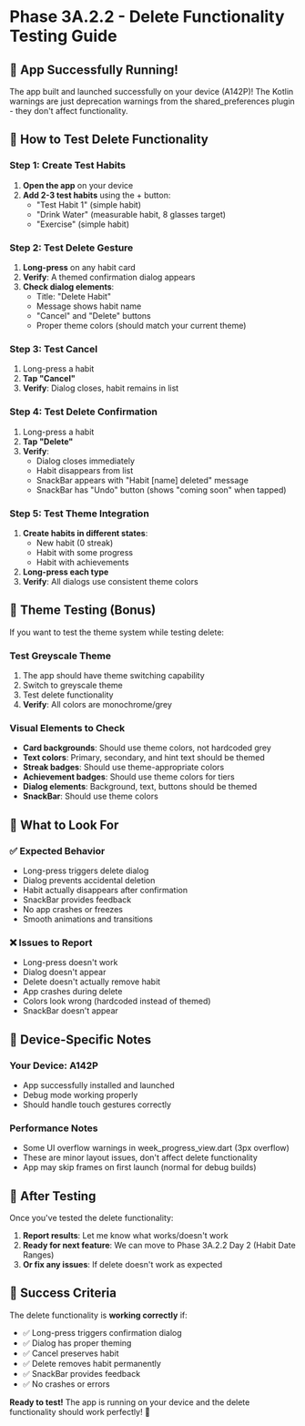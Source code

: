 # Phase 3A.2.2 - Delete Functionality Testing Guide

## 🎉 **App Successfully Running!**

The app built and launched successfully on your device (A142P)! The Kotlin warnings are just deprecation warnings from the shared_preferences plugin - they don't affect functionality.

## 🧪 **How to Test Delete Functionality**

### **Step 1: Create Test Habits**
1. **Open the app** on your device
2. **Add 2-3 test habits** using the + button:
   - "Test Habit 1" (simple habit)
   - "Drink Water" (measurable habit, 8 glasses target)
   - "Exercise" (simple habit)

### **Step 2: Test Delete Gesture**
1. **Long-press** on any habit card
2. **Verify**: A themed confirmation dialog appears
3. **Check dialog elements**:
   - Title: "Delete Habit"
   - Message shows habit name
   - "Cancel" and "Delete" buttons
   - Proper theme colors (should match your current theme)

### **Step 3: Test Cancel**
1. Long-press a habit
2. **Tap "Cancel"**
3. **Verify**: Dialog closes, habit remains in list

### **Step 4: Test Delete Confirmation**
1. Long-press a habit
2. **Tap "Delete"**
3. **Verify**:
   - Dialog closes immediately
   - Habit disappears from list
   - SnackBar appears with "Habit [name] deleted" message
   - SnackBar has "Undo" button (shows "coming soon" when tapped)

### **Step 5: Test Theme Integration**
1. **Create habits in different states**:
   - New habit (0 streak)
   - Habit with some progress
   - Habit with achievements
2. **Long-press each type**
3. **Verify**: All dialogs use consistent theme colors

## 🎨 **Theme Testing (Bonus)**

If you want to test the theme system while testing delete:

### **Test Greyscale Theme**
1. The app should have theme switching capability
2. Switch to greyscale theme
3. Test delete functionality
4. **Verify**: All colors are monochrome/grey

### **Visual Elements to Check**
- **Card backgrounds**: Should use theme colors, not hardcoded grey
- **Text colors**: Primary, secondary, and hint text should be themed
- **Streak badges**: Should use theme-appropriate colors
- **Achievement badges**: Should use theme colors for tiers
- **Dialog elements**: Background, text, buttons should be themed
- **SnackBar**: Should use theme colors

## 🐛 **What to Look For**

### **✅ Expected Behavior**
- Long-press triggers delete dialog
- Dialog prevents accidental deletion
- Habit actually disappears after confirmation
- SnackBar provides feedback
- No app crashes or freezes
- Smooth animations and transitions

### **❌ Issues to Report**
- Long-press doesn't work
- Dialog doesn't appear
- Delete doesn't actually remove habit
- App crashes during delete
- Colors look wrong (hardcoded instead of themed)
- SnackBar doesn't appear

## 📱 **Device-Specific Notes**

### **Your Device: A142P**
- App successfully installed and launched
- Debug mode working properly
- Should handle touch gestures correctly

### **Performance Notes**
- Some UI overflow warnings in week_progress_view.dart (3px overflow)
- These are minor layout issues, don't affect delete functionality
- App may skip frames on first launch (normal for debug builds)

## 🚀 **After Testing**

Once you've tested the delete functionality:

1. **Report results**: Let me know what works/doesn't work
2. **Ready for next feature**: We can move to Phase 3A.2.2 Day 2 (Habit Date Ranges)
3. **Or fix any issues**: If delete doesn't work as expected

## 🎯 **Success Criteria**

The delete functionality is **working correctly** if:
- ✅ Long-press triggers confirmation dialog
- ✅ Dialog has proper theming
- ✅ Cancel preserves habit
- ✅ Delete removes habit permanently
- ✅ SnackBar provides feedback
- ✅ No crashes or errors

**Ready to test!** The app is running on your device and the delete functionality should work perfectly! 🎉 